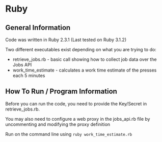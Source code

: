 # Ruby

## General Information

Code was written in Ruby 2.3.1 (Last tested on Ruby 3.1.2)

Two different executables exist depending on what you are trying to do:
- retrieve_jobs.rb - basic call showing how to collect job data over the Jobs API
- work_time_estimate - calculates a work time estimate of the presses each 5 minutes

## How To Run / Program Information

Before you can run the code, you need to provide the Key/Secret in retrieve_jobs.rb.  

You may also need to configure a web proxy in the jobs_api.rb file by uncommenting and modifying the proxy definition

Run on the command line using ```ruby work_time_estimate.rb```

